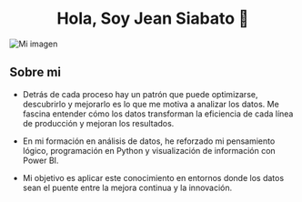 <div align="center">
<h1 align="center">Hola, Soy Jean Siabato 👋</h1>
</div>
<!--<img src="file:///C:/Users/JeanN/OneDrive/Im%C3%A1genes/Blue%20Green%20Geometric%20Company%20LinkedIn%20Banner.png">--!>

![Mi imagen](file:///C:/Users/JeanN/OneDrive/Im%C3%A1genes/Blue%20Green%20Geometric%20Company%20LinkedIn%20Banner.png)
## Sobre mi

-  Detrás de cada proceso hay un patrón que puede optimizarse, descubrirlo y mejorarlo es lo que me motiva a analizar los datos. Me fascina entender cómo los datos transforman la eficiencia de cada línea de producción y mejoran los resultados.

- En mi formación en análisis de datos, he reforzado mi pensamiento lógico, programación en Python y visualización de información con Power BI. 

- Mi objetivo es aplicar este conocimiento en entornos donde los datos sean el puente entre la mejora continua y la innovación.

<br>
<!--
**DarthQuinn/darthQuinn** is a ✨ _special_ ✨ repository because its `README.md` (this file) appears on your GitHub profile.

Here are some ideas to get you started:

- 🔭 I’m currently working on ...
- 🌱 I’m currently learning ...
- 👯 I’m looking to collaborate on ...
- 🤔 I’m looking for help with ...
- 💬 Ask me about ...
- 📫 How to reach me: ...
- 😄 Pronouns: ...
- ⚡ Fun fact: ...
-->
